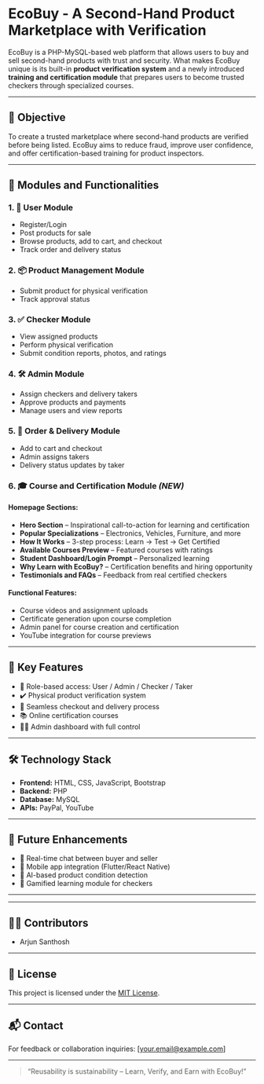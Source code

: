 # EcoBuy - A Second-Hand Product Marketplace with Verification

EcoBuy is a PHP-MySQL-based web platform that allows users to buy and sell second-hand products with trust and security. What makes EcoBuy unique is its built-in **product verification system** and a newly introduced **training and certification module** that prepares users to become trusted checkers through specialized courses.

---

## 🚀 Objective

To create a trusted marketplace where second-hand products are verified before being listed. EcoBuy aims to reduce fraud, improve user confidence, and offer certification-based training for product inspectors.

---

## 🧩 Modules and Functionalities

### 1. 👤 User Module
- Register/Login
- Post products for sale
- Browse products, add to cart, and checkout
- Track order and delivery status

### 2. 📦 Product Management Module
- Submit product for physical verification
- Track approval status

### 3. ✅ Checker Module
- View assigned products
- Perform physical verification
- Submit condition reports, photos, and ratings

### 4. 🛠️ Admin Module
- Assign checkers and delivery takers
- Approve products and payments
- Manage users and view reports

### 5. 🚚 Order & Delivery Module
- Add to cart and checkout
- Admin assigns takers
- Delivery status updates by taker

### 6. 🎓 Course and Certification Module *(NEW)*
#### Homepage Sections:
- **Hero Section** – Inspirational call-to-action for learning and certification  
- **Popular Specializations** – Electronics, Vehicles, Furniture, and more  
- **How It Works** – 3-step process: Learn → Test → Get Certified  
- **Available Courses Preview** – Featured courses with ratings  
- **Student Dashboard/Login Prompt** – Personalized learning  
- **Why Learn with EcoBuy?** – Certification benefits and hiring opportunity  
- **Testimonials and FAQs** – Feedback from real certified checkers

#### Functional Features:
- Course videos and assignment uploads
- Certificate generation upon course completion
- Admin panel for course creation and certification
- YouTube integration for course previews

---

## 🔑 Key Features

- 🔐 Role-based access: User / Admin / Checker / Taker  
- ✔️ Physical product verification system  
- 🛒 Seamless checkout and delivery process  
- 📚 Online certification courses  
- 🧑‍💻 Admin dashboard with full control  

---

## 🛠️ Technology Stack

- **Frontend:** HTML, CSS, JavaScript, Bootstrap  
- **Backend:** PHP  
- **Database:** MySQL  
- **APIs:** PayPal, YouTube

---

## 🌱 Future Enhancements

- 💬 Real-time chat between buyer and seller  
- 📱 Mobile app integration (Flutter/React Native)  
- 🧠 AI-based product condition detection  
- 📝 Gamified learning module for checkers  

---


---

## 👨‍💻 Contributors

- Arjun Santhosh

---

## 📄 License

This project is licensed under the [MIT License](LICENSE).

---

## 📬 Contact

For feedback or collaboration inquiries: [your.email@example.com]

---

> “Reusability is sustainability – Learn, Verify, and Earn with EcoBuy!”
